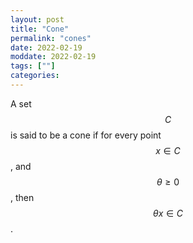 ```yaml
---
layout: post
title: "Cone"
permalink: "cones"
date: 2022-02-19
moddate: 2022-02-19
tags: [""]
categories:
---
```


A set $$C$$ is said to be a cone if for every point $$x \in C$$, and $$\theta
\geq 0$$, then $$\theta x \in C$$.


